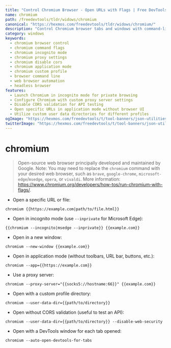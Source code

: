 ```yaml
---
title: "Control Chromium Browser - Open URLs with Flags | Free DevTools"
name: chromium
path: /freedevtools/tldr/widows/chromium
canonical: "https://hexmos.com/freedevtools/tldr/widows/chromium/"
description: "Control Chromium browser tabs and windows with command-line flags. Launch in incognito mode, set proxies, disable CORS, and more. Free online tool, no registration required."
category: windows
keywords:
  - chromium browser control
  - chromium command flags
  - chromium incognito mode
  - chromium proxy settings
  - chromium disable cors
  - chromium application mode
  - chromium custom profile
  - browser command line
  - web browser automation
  - headless browser
features:
  - Launch Chromium in incognito mode for private browsing
  - Configure Chromium with custom proxy server settings
  - Disable CORS validation for API testing
  - Open specific URLs in application mode without browser UI
  - Utilize custom user data directories for different profiles
ogImage: "https://hexmos.com/freedevtools/t/tool-banners/json-utilities-banner.png"
twitterImage: "https://hexmos.com/freedevtools/t/tool-banners/json-utilities-banner.png"
---
```


# chromium

> Open-source web browser principally developed and maintained by Google.
> Note: You may need to replace the `chromium` command with your desired web browser, such as `brave`, `google-chrome`, `microsoft-edge`/`msedge`, `opera`, or `vivaldi`.
> More information: <https://www.chromium.org/developers/how-tos/run-chromium-with-flags/>.

- Open a specific URL or file:

`chromium {{https://example.com|path/to/file.html}}`

- Open in incognito mode (use `--inprivate` for Microsoft Edge):

`{{chromium --incognito|msedge --inprivate}} {{example.com}}`

- Open in a new window:

`chromium --new-window {{example.com}}`

- Open in application mode (without toolbars, URL bar, buttons, etc.):

`chromium --app={{https://example.com}}`

- Use a proxy server:

`chromium --proxy-server="{{socks5://hostname:66}}" {{example.com}}`

- Open with a custom profile directory:

`chromium --user-data-dir={{path/to/directory}}`

- Open without CORS validation (useful to test an API):

`chromium --user-data-dir={{path/to/directory}} --disable-web-security`

- Open with a DevTools window for each tab opened:

`chromium --auto-open-devtools-for-tabs`
